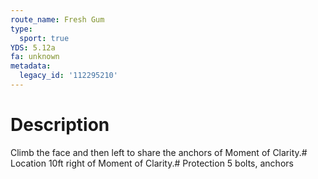 ```yaml
---
route_name: Fresh Gum
type:
  sport: true
YDS: 5.12a
fa: unknown
metadata:
  legacy_id: '112295210'
---
```

# Description
Climb the face and then left to share the anchors of Moment of Clarity.# Location
10ft right of Moment of Clarity.# Protection
5 bolts, anchors